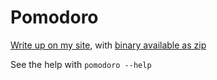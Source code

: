 # Pomodoro

[Write up on my site](https://www.sebstrug.com/code/pomodoro), with [binary available as 
zip](https://www.sebstrug.com/static/downloads/pomodoro.zip)

See the help with `pomodoro --help`




